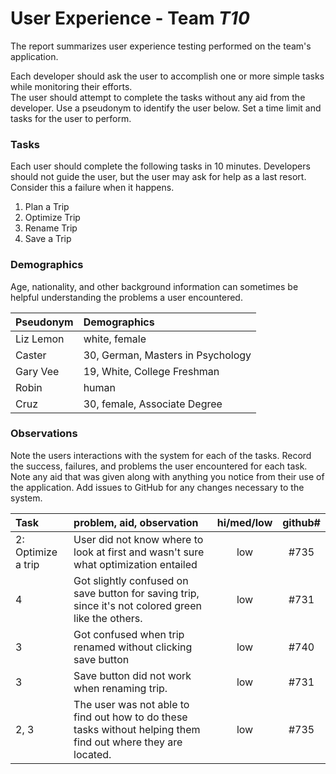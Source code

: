 # User Experience - Team *T10* 

The report summarizes user experience testing performed on the team's application.

Each developer should ask the user to accomplish one or more simple tasks while monitoring their efforts.  
The user should attempt to complete the tasks without any aid from the developer.
Use a pseudonym to identify the user below. 
Set a time limit and tasks for the user to perform.

 
### Tasks

Each user should complete the following tasks in 10 minutes.
Developers should not guide the user, but the user may ask for help as a last resort.  
Consider this a failure when it happens.  

1. Plan a Trip
2. Optimize Trip
3. Rename Trip
4. Save a Trip

### Demographics

Age, nationality, and other background information can sometimes be helpful understanding the problems a user encountered.

| Pseudonym | Demographics |
| :--- | :--- |
| Liz Lemon | white, female |
| Caster | 30, German, Masters in Psychology |
| Gary Vee | 19, White, College Freshman |
| Robin | human |
| Cruz | 30, female, Associate Degree |


### Observations

Note the users interactions with the system for each of the tasks.
Record the success, failures, and problems the user encountered for each task.
Note any aid that was given along with anything you notice from their use of the application.
Add issues to GitHub for any changes necessary to the system.

| Task | problem, aid, observation | hi/med/low | github#  |
| :--- | :--- | :---: | :---: |
| 2: Optimize a trip | User did not know where to look at first and wasn't sure what optimization entailed | low | #735 |
| 4 | Got slightly confused on save button for saving trip, since it's not colored green like the others. | low | #731 |
| 3 | Got confused when trip renamed without clicking save button | low | #740 |
| 3 | Save button did not work when renaming trip. | low | #731 |
| 2, 3 | The user was not able to find out how to do these tasks without helping them find out where they are located. | low | #735 |
